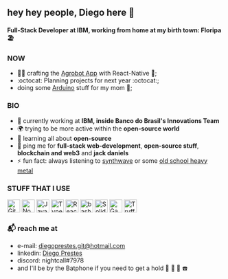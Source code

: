 ## hey hey people, Diego here 👾

#### Full-Stack Developer at IBM, working from home at my birth town: Floripa 🏖️

### NOW

- 🌽🌱 crafting the [Agrobot App](https://www.bb.com.br/pbb/pagina-inicial/agronegocios/agronegocio---produtos-e-servicos/aplicativos-agro/agrobot#/) with React-Native 🍑;
- :octocat: Planning projects for next year :octocat:;
- doing some [Arduino](https://www.arduino.cc/) stuff for my mom 🤖;

### BIO

- 🏢 currently working at **IBM, inside Banco do Brasil's Innovations Team**
- 🌍 trying to be more active within the **open-source world**
- 🌱 learning all about **open-source**
- 💬 ping me for **full-stack web-development**, **open-source stuff**, **blockchain and web3** and **jack daniels**
- ⚡️ fun fact: always listening to [synthwave](https://open.spotify.com/playlist/4IZQI4bDH0XozhY977QzfG?si=2237bc197adb453b) or some [old school heavy metal](https://open.spotify.com/playlist/6Bhs6vLGVW0mauk2jwhBGR?si=78a9d08046f7494f)

### STUFF THAT I USE

<div align="left"> 
  <img alt="Git" width="30px" src="https://www.vectorlogo.zone/logos/git-scm/git-scm-icon.svg">
  <img alt="NodeJS" width="30px" src="https://camo.githubusercontent.com/288cace72126df58aaeaa75627898785885858d54b03cb15ea3353a515642204/68747470733a2f2f7777772e766563746f726c6f676f2e7a6f6e652f6c6f676f732f6e6f64656a732f6e6f64656a732d69636f6e2e737667">
  <img alt="Javascript" width="30px" src="https://upload.wikimedia.org/wikipedia/commons/thumb/9/99/Unofficial_JavaScript_logo_2.svg/1200px-Unofficial_JavaScript_logo_2.svg.png">
  <img alt="Typescript" width="30px" src="https://www.vectorlogo.zone/logos/typescriptlang/typescriptlang-icon.svg">
  <img  alt="React" width="30px" src="https://www.vectorlogo.zone/logos/reactjs/reactjs-icon.svg">
  <img alt="bash script" width="30px" src="https://fiverr-res.cloudinary.com/t_main1,q_auto,f_auto/gigs/104330715/original/cb963e50fcd1b69aafb9ffa3bf2f6e83d9a905ac.png">
  <img alt="Solidity" width="30px" src="https://beaugunderson.gallerycdn.vsassets.io/extensions/beaugunderson/solidity-extended/3.0.2/1507572010216/Microsoft.VisualStudio.Services.Icons.Default">
  <img alt="Ganache" width="30px" src="https://i.imgur.com/ov9HZqW.png">
  <img alt="Truffle" width="30px" src="https://i.imgur.com/FwrL4tz.png">
</div>

### :mailbox_with_mail: reach me at

- e-mail: diegoprestes.git@hotmail.com
- linkedin: [Diego Prestes](https://www.linkedin.com/in/diegoprestesgit/)
- discord: nightcall#7978
- and I'll be by the Batphone if you need to get a hold :movie_camera: :vhs: 🦇 ☎️
 